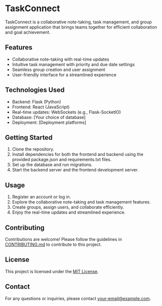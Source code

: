 # TaskConnect

TaskConnect is a collaborative note-taking, task management, and group assignment application that brings teams together for efficient collaboration and goal achievement.

## Features

- Collaborative note-taking with real-time updates
- Intuitive task management with priority and due date settings
- Seamless group creation and user assignment
- User-friendly interface for a streamlined experience

## Technologies Used

- Backend: Flask (Python)
- Frontend: React (JavaScript)
- Real-time updates: WebSockets (e.g., Flask-SocketIO)
- Database: [Your choice of database]
- Deployment: [Deployment platforms]

## Getting Started

1. Clone the repository.
2. Install dependencies for both the frontend and backend using the provided package.json and requirements.txt files.
3. Set up the database and run migrations.
4. Start the backend server and the frontend development server.

## Usage

1. Register an account or log in.
2. Explore the collaborative note-taking and task management features.
3. Create groups, assign users, and collaborate efficiently.
4. Enjoy the real-time updates and streamlined experience.

## Contributing

Contributions are welcome! Please follow the guidelines in [CONTRIBUTING.md](link-to-contributing-file) to contribute to this project.

## License

This project is licensed under the [MIT License](link-to-license-file).

## Contact

For any questions or inquiries, please contact [your-email@example.com](mailto:your-email@example.com).